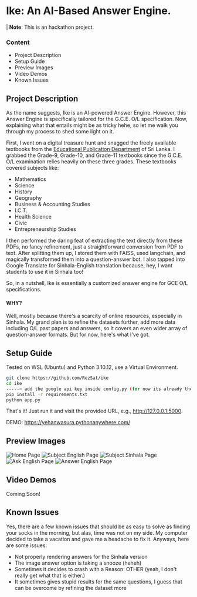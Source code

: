 # Ike: An AI-Based Answer Engine.

| **Note**: This is an hackathon project.

### Content

- Project Description
- Setup Guide
- Preview Images
- Video Demos
- Known Issues

## Project Description

As the name suggests, Ike is an AI-powered Answer Engine. However, this Answer Engine is specifically tailored for the G.C.E. O/L specification. Now, explaining what that entails might be as tricky hehe, so let me walk you through my process to shed some light on it.

First, I went on a digital treasure hunt and snagged the freely available textbooks from the [Educational Publication Department](http://www.edupub.gov.lk/BooksDownload.php) of Sri Lanka. I grabbed the Grade-9, Grade-10, and Grade-11 textbooks since the G.C.E. O/L examination relies heavily on these three grades. These textbooks covered subjects like:

- Mathematics
- Science
- History
- Geography
- Business & Accounting Studies
- I.C.T.
- Health Science
- Civic
- Entrepreneurship Studies

I then performed the daring feat of extracting the text directly from these PDFs, no fancy refinement, just a straightforward conversion from PDF to text. After splitting them up, I stored them with FAISS, used langchain, and magically transformed them into a question-answer bot. I also tapped into Google Translate for Sinhala-English translation because, hey, I want students to use it in Sinhala too!

So, in a nutshell, Ike is essentially a customized answer engine for GCE O/L specifications.

#### WHY?

Well, mostly because there's a scarcity of online resources, especially in Sinhala. My grand plan is to refine the datasets further, add more data including O/L past papers and answers, so it covers an even wider array of question-answer formats. But for now, here's what I've got.

## Setup Guide

Tested on WSL (Ubuntu) and Python 3.10.12, use a Virtual Environment.

```bash
git clone https://github.com/RezSat/ike
cd ike
-----> add the google api key inside config.py (for now its already there)
pip install -r requirements.txt
python app.py
```

That's it! Just run it and visit the provided URL, e.g., http://127.0.0.1:5000.

DEMO: https://yehanwasura.pythonanywhere.com/

## Preview Images

![Home Page](https://i.ibb.co/q97fJYg/Screenshot-2024-04-29-003833.png)
![Subject English Page](https://i.ibb.co/VLfxLdZ/Screenshot-2024-04-29-003854.png)
![Subject Sinhala Page](https://i.ibb.co/k8xH9qS/Screenshot-2024-04-29-003906.png)
![Ask English Page](https://i.ibb.co/GssjmsQ/Screenshot-2024-04-29-003923.png)
![Answer English Page](https://i.ibb.co/Tk6wzXy/Screenshot-2024-04-29-003959.png)

## Video Demos

Coming Soon!

## Known Issues

Yes, there are a few known issues that should be as easy to solve as finding your socks in the morning, but alas, time was not on my side. My computer decided to take a vacation and gave me a headache to fix it. Anyways, here are some issues:

- Not properly rendering answers for the Sinhala version
- The image answer option is taking a snooze (heheh)
- Sometimes it decides to crash with a Reason: OTHER (yeah, I don't really get what that is either.)
- It sometimes gives stupid results for the same questions, I guess that can be overcome by refining the dataset more
